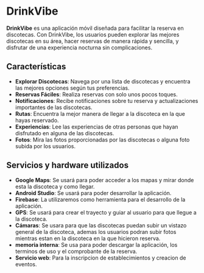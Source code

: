 # DrinkVibe

**DrinkVibe** es una aplicación móvil diseñada para facilitar la reserva en discotecas. Con DrinkVibe, los usuarios pueden explorar las mejores discotecas en su área, hacer reservas de manera rápida y sencilla, y disfrutar de una experiencia nocturna sin complicaciones.
## Características

- **Explorar Discotecas**: Navega por una lista de discotecas y encuentra las mejores opciones según tus preferencias.
- **Reservas Fáciles**: Realiza reservas con solo unos pocos toques.
- **Notificaciones**: Recibe notificaciones sobre tu reserva y actualizaciones importantes de las discotecas.
- **Rutas**: Encuentra la mejor manera de llegar a la discoteca en la que hayas reservado.
- **Experiencias**: Lee las experiencias de otras personas que hayan disfrutado en alguna de las discotecas.
- **Fotos**: Mira las fotos proporcionadas por las discotecas o alguna foto subida por los usuarios.

## Servicios y hardware utilizados

- **Google Maps**: Se usará para poder acceder a los mapas y mirar donde esta la discoteca y como llegar.
- **Android Studio**: Se usará para poder desarrollar la aplicación.
- **Firebase**: La utilizaremos como herramienta para el desarrollo de la aplicación.
- **GPS**: Se usará para crear el trayecto y guiar al usuario para que llegue a la discoteca.
- **Cámaras**: Se usara para que las discotecas puedan subir un vistazo general de la discoteca, ademas los usuarios podran subir fotos mientras estan en la discoteca en la que hicieron reserva.
- **memoria interna**: Se usa para poder descargar la aplicación, los terminos de uso y el comprobante de la reserva.
- **Servicio web**: Para la inscripcion de establecimientos y creacion de eventos.
